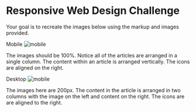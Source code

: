 # Responsive Web Design Challenge 

Your goal is to recreate the images below using the markup and images provided. 

Mobile
![mobile](./class-4-challenge-mobile.png)

The images should be 100%. Notice all of the articles are arranged in a single column. The content within an article is arranged vertically. The icons are aligned on the right. 

Desktop
![mobile](./class-4-challenge-desktop.png)

The images here are 200px. The content in the article is arranged in two columns with the image on the left and content on the right. The icons are are aligned to the right. 

